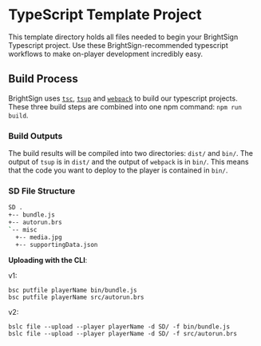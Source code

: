 # TypeScript Template Project

This template directory holds all files needed to begin your BrightSign Typescript project. Use these BrightSign-recommended typescript workflows to make on-player development incredibly easy.

## Build Process

BrightSign uses [`tsc`](https://www.npmjs.com/package/tsc), [`tsup`](https://www.npmjs.com/package/tsup) and [`webpack`](https://www.npmjs.com/package/webpack) to build our typescript projects. These three build steps are combined into one npm command: `npm run build`. 

### Build Outputs

The build results will be compiled into two directories: `dist/` and `bin/`. The output of `tsup` is in `dist/` and the output of `webpack` is in `bin/`. This means that the code you want to deploy to the player is contained in `bin/`. 

### SD File Structure

```bash
SD .
+-- bundle.js
+-- autorun.brs
`-- misc
  +-- media.jpg
  +-- supportingData.json
```

__Uploading with the CLI__:

v1:

```
bsc putfile playerName bin/bundle.js
bsc putfile playerName src/autorun.brs
```

v2:

```
bslc file --upload --player playerName -d SD/ -f bin/bundle.js
bslc file --upload --player playerName -d SD/ -f src/autorun.brs
```

